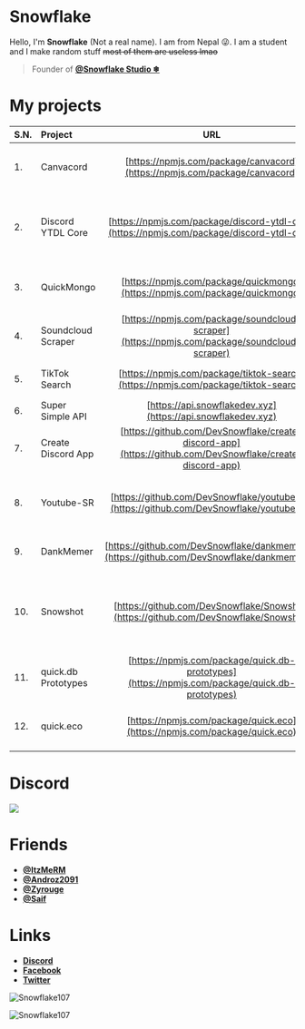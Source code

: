 # Snowflake
Hello, I'm **Snowflake** (Not a real name). I am from Nepal 😜. I am a student and I make random stuff ~~most of them are useless lmao~~

> Founder of **[@Snowflake Studio ❄](https://github.com/DevSnowflake)**

# My projects
| S.N.  | Project        | URL           | Description |
| ------|:------------- |:-------------:|:--------------:|
|1. | Canvacord      | [https://npmjs.com/package/canvacord](https://npmjs.com/package/canvacord) | Powerful image manipulation module for beginners. |
|2. | Discord YTDL Core      | [https://npmjs.com/package/discord-ytdl-core](https://npmjs.com/package/discord-ytdl-core)      | YTDL wrapper for discord bots with custom FFmpeg args support |
|3. | QuickMongo | [https://npmjs.com/package/quickmongo](https://npmjs.com/package/quickmongo)      | Quick mongodb wrapper for beginners. |
|4. | Soundcloud Scraper | [https://npmjs.com/package/soundcloud-scraper](https://npmjs.com/package/soundcloud-scraper) | Get data from soundcloud without api key. |
|5. | TikTok Search | [https://npmjs.com/package/tiktok-search](https://npmjs.com/package/tiktok-search) | Simple module to fetch data from TikTok. |
|6. | Super Simple API | [https://api.snowflakedev.xyz](https://api.snowflakedev.xyz) | Super simple API. |
|7. | Create Discord App | [https://github.com/DevSnowflake/create-discord-app](https://github.com/DevSnowflake/create-discord-app) | CLI to generate discord bot project. |
|8. | Youtube-SR| [https://github.com/DevSnowflake/youtube-sr](https://github.com/DevSnowflake/youtube-sr) | Simple package to search videos or channels on YouTube. |
|9. | DankMemer | [https://github.com/DevSnowflake/dankmemer.js](https://github.com/DevSnowflake/dankmemer.js) | API wrapper for Dank Memer API. |
|10. | Snowshot | [https://github.com/DevSnowflake/Snowshot](https://github.com/DevSnowflake/Snowshot) | Simple package to take screenshot of given html/markdown code. |
|11. | quick.db Prototypes | [https://npmjs.com/package/quick.db-prototypes](https://npmjs.com/package/quick.db-prototypes) | Prototypes for quick.db |
|12. | quick.eco | [https://npmjs.com/package/quick.eco](https://npmjs.com/package/quick.eco) | Powerful economy framework for discord bots. |

# Discord
[![](https://i.imgur.com/f6hNUfc.png)](https://discord.gg/2SUybzb)

# Friends
- **[@ItzMeRM](https://github.com/ItzMeRM)**
- **[@Androz2091](https://github.com/Androz2091)**
- **[@Zyrouge](https://github.com/Zyrouge)**
- **[@Saif](https://github.com/thanos783)**

# Links
- **[Discord](https://discord.gg/2SUybzb)**
- **[Facebook](https://fb.me/DevSnowflake)**
- **[Twitter](https://twitter.com/DevSnowflake)**

![Snowflake107](https://github-readme-stats.vercel.app/api?username=snowflake107&show_icons=true&theme=tokyonight&hide=["issues"])

![Snowflake107](https://github-readme-stats.vercel.app/api/top-langs?username=snowflake107&show_icons=true&theme=tokyonight&layout=compact)
